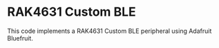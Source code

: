 # RAK4631 Custom BLE

This code implements a RAK4631 Custom BLE peripheral using Adafruit Bluefruit.
